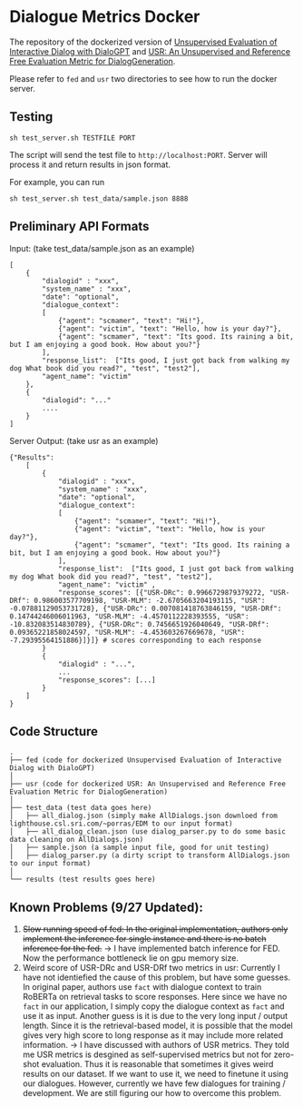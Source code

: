 # Dialogue Metrics Docker

The repository of the dockerized version of [Unsupervised Evaluation of Interactive Dialog with DialoGPT](https://github.com/Shikib/fed) and [USR: An Unsupervised and Reference Free Evaluation Metric for DialogGeneration](https://github.com/Shikib/usr).

Please refer to `fed` and `usr` two directories to see how to run the docker server.

## Testing
```
sh test_server.sh TESTFILE PORT
```

The script will send the test file to `http://localhost:PORT`. Server will process it and return results in json format.

For example, you can run
```
sh test_server.sh test_data/sample.json 8888
```

## Preliminary API Formats

Input: (take test_data/sample.json as an example)
```
[
    { 
        "dialogid" : "xxx", 
        "system_name" : "xxx", 
        "date": "optional", 
        "dialogue_context":  
        [ 
            {"agent": "scmamer", "text": "Hi!"}, 
            {"agent": "victim", "text": "Hello, how is your day?"}, 
            {"agent": "scmamer", "text": "Its good. Its raining a bit, but I am enjoying a good book. How about you?"} 
        ], 
        "response_list":  ["Its good, I just got back from walking my dog What book did you read?", "test", "test2"], 
        "agent_name": "victim" 
    },
    {
        "dialogid": "..."
        ....
    }
]
```

Server Output: (take usr as an example)
```
{"Results":
    [
        { 
            "dialogid" : "xxx", 
            "system_name" : "xxx", 
            "date": "optional", 
            "dialogue_context":  
            [ 
                {"agent": "scmamer", "text": "Hi!"}, 
                {"agent": "victim", "text": "Hello, how is your day?"}, 
                {"agent": "scmamer", "text": "Its good. Its raining a bit, but I am enjoying a good book. How about you?"} 
            ], 
            "response_list":  ["Its good, I just got back from walking my dog What book did you read?", "test", "test2"], 
            "agent_name": "victim" ,
            "response_scores": [{"USR-DRc": 0.9966729879379272, "USR-DRf": 0.986003577709198, "USR-MLM": -2.6705663204193115, "USR": -0.07881129053731728}, {"USR-DRc": 0.007081418763846159, "USR-DRf": 0.14744246006011963, "USR-MLM": -4.4570112228393555, "USR": -10.832083514830789}, {"USR-DRc": 0.7456651926040649, "USR-DRf": 0.09365221858024597, "USR-MLM": -4.453603267669678, "USR": -7.29395564151886}]}]} # scores corresponding to each response
        }
        {
            "dialogid" : "...",
            ...
            "response_scores": [...]
        }
    ]
}
```


## Code Structure

```
.
├── fed (code for dockerized Unsupervised Evaluation of Interactive Dialog with DialoGPT)
│
├── usr (code for dockerized USR: An Unsupervised and Reference Free Evaluation Metric for DialogGeneration)   
│   
├── test_data (test data goes here)
│   ├── all_dialog.json (simply make AllDialogs.json downloed from lighthouse.csl.sri.com/~porras/EDM to our input format)
│   ├── all_dialog_clean.json (use dialog_parser.py to do some basic data cleaning on AllDialogs.json)
│   ├── sample.json (a sample input file, good for unit testing)
│   ├── dialog_parser.py (a dirty script to transform AllDialogs.json to our input format)
│   
└── results (test results goes here)
```

## Known Problems (9/27 Updated):

1. ~~Slow running speed of fed: In the original implementation, authors only implement the inference for single instance and there is no batch inference for the fed.~~ -> I have implemented batch inference for FED. Now the performance bottleneck lie on gpu memory size.
2. Weird score of USR-DRc and USR-DRf two metrics in usr: Currently I have not identiefied the cause of this problem, but have some guesses. In original paper, authors use `fact` with dialogue context to train RoBERTa on retrieval tasks to score responses. Here since we have no `fact` in our application, I simply copy the dialogue context as `fact` and use it as input. Another guess is it is due to the very long input / output length. Since it is the retrieval-based model, it is possible that the model gives very high score to long response as it may include more related information. -> I have discussed with authors of USR metrics. They told me USR metrics is desgined as self-supervised metrics but not for zero-shot evaluation. Thus it is reasonable that sometimes it gives weird results on our dataset. If we want to use it, we need to finetune it using our dialogues. However, currently we have few dialogues for training / development. We are still figuring our how to overcome this problem.